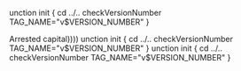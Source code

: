 unction init {
  cd ../..
  checkVersionNumber
  TAG_NAME="v$VERSION_NUMBER"
}

Arrested capital))))
unction init {
  cd ../..
  checkVersionNumber
  TAG_NAME="v$VERSION_NUMBER"
}
unction init {
  cd ../..
  checkVersionNumber
  TAG_NAME="v$VERSION_NUMBER"
}
